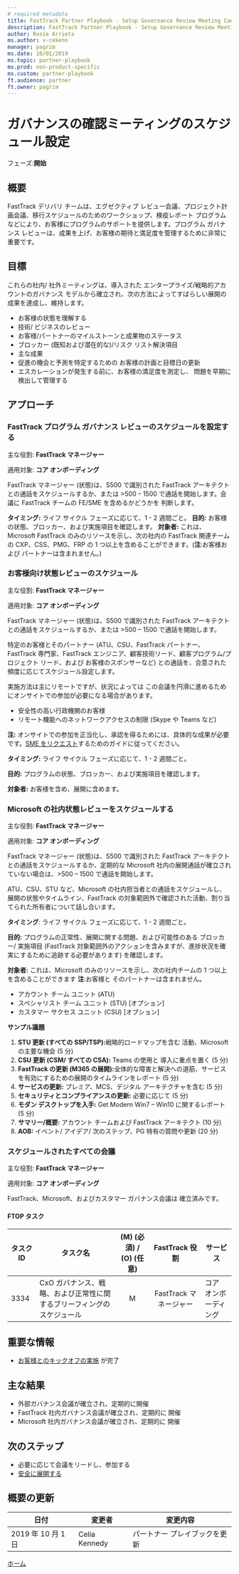 ```yaml
---
# required metadata
title: FastTrack Partner Playbook - Setup Governance Review Meeting Cadence
description: FastTrack Partner Playbook - Setup Governance Review Meeting Cadence
author: Rosie Arrieta
ms.author: v-cekenn
manager: pagrim
ms.date: 10/01/2019
ms.topic: partner-playbook
ms.prod: non-product-specific
ms.custom: partner-playbook
ft.audience: partner
ft.owner: pagrim
---
```


# ガバナンスの確認ミーティングのスケジュール設定

フェーズ:**開始**

## 概要

FastTrack デリバリ チームは、エグゼクティブ レビュー会議、プロジェクト計画会議、移行スケジュールのためのワークショップ、検疫レポート プログラムなどにより、お客様にプログラムのサポートを提供します。プログラム ガバナンス レビューは、成果を上げ、お客様の期待と満足度を管理するために非常に重要です。

## 目標

これらの社内/ 社外ミーティングは、導入された エンタープライズ/戦略的アカウントのガバナンス モデルから確立され、次の方法によってすばらしい展開の成果を達成し、維持します。

  - お客様の状態を理解する
  - 技術/ ビジネスのレビュー
  - お客様/パートナーのマイルストーンと成果物のステータス
  - ブロッカー (既知および潜在的な)/リスク リスト解決項目
  - 主な成果
  - 促進の機会と予測を特定するための
    お客様の計画と目標日の更新
  - エスカレーションが発生する前に、お客様の満足度を測定し、
    問題を早期に検出して管理する

## アプローチ

### FastTrack プログラム ガバナンス レビューのスケジュールを設定する

主な役割: **FastTrack マネージャー**

適用対象: **コア オンボーディング**

FastTrack マネージャー (状態)は、S500 で識別された FastTrack アーキテクトとの通話をスケジュールするか、または \>500 – 1500 で通話を開始します。会議に FastTrack チームの FE/SME を含めるかどうかを 判断します。

**タイミング:** ライフ サイクル フェーズに応じて、1 - 2 週間ごと。
**目的:** お客様の状態、ブロッカー、および実施項目を確認します。
**対象者:** これは、Microsoft FastTrack のみのリソースを示し、次の社内の FastTrack 関連チームの CXP、CSS、PMG、FRP の 1 つ以上を含めることができます。(**注**:お客様および パートナーは含まれません。)

### お客様向け状態レビューのスケジュール

主な役割: **FastTrack マネージャー**

適用対象: **コア オンボーディング**

FastTrack マネージャー (状態)は、S500 で識別された FastTrack アーキテクトとの通話をスケジュールするか、または \>500 – 1500 で通話を開始します。

特定のお客様とそのパートナー (ATU、CSU、FastTrack パートナー、FastTrack 専門家、FastTrack エンジニア、顧客技術リード、顧客プログラム/プロジェクト リード、および お客様のスポンサーなど) との通話を、合意された頻度に応じてスケジュール設定します。

実施方法は主にリモートですが、状況によっては この会議を円滑に進めるためにオンサイトでの参加が必要になる場合があります。

  - 安全性の高い行政機関のお客様
  - リモート機能へのネットワークアクセスの制限 (Skype や Teams など)

**注:** オンサイトでの参加を正当化し、承認を得るためには、具体的な成果が必要です。[SME をリクエスト](https://aka.ms/FRPHubSMERequestProcess)するためのガイドに従ってください。

**タイミング:** ライフ サイクル フェーズに応じて、1 - 2 週間ごと。

**目的:** プログラムの状態、ブロッカー、および実施項目を確認します。

**対象者:** お客様を含め、展開に含めます。
  
### Microsoft の社内状態レビューをスケジュールする

主な役割: **FastTrack マネージャー**

適用対象: **コア オンボーディング**

FastTrack マネージャー (状態)は、S500 で識別された FastTrack アーキテクトとの通話をスケジュールするか、定期的な Microsoft 社内の展開通話が確立されていない場合は、\>500 – 1500 で通話を開始します。

ATU、CSU、STU など、Microsoft の社内担当者との通話をスケジュールし、展開の状態やタイムライン、FastTrack の対象範囲外で確認された活動、割り当てられた所有者について話し合います。

**タイミング**: ライフ サイクル フェーズに応じて、1 - 2 週間ごと。

**目的:** プログラムの正常性、展開に関する問題、および可能性のある ブロッカー/ 実施項目 (FastTrack 対象範囲外のアクションを含みますが、進捗状況を確実にするために追跡する必要があります) を確認します。

**対象者:** これは、Microsoft のみのリソースを示し、次の社内チームの 1 つ以上を含めることができます **注**:お客様と そのパートナーは含まれません。

  - アカウント チーム ユニット (ATU)
  - スペシャリスト チーム ユニット (STU) ​\[オプション\]
  - カスタマー サクセス ユニット (CSU) ​\[オプション\]

**サンプル議題**

1. **STU 更新 (すべての SSP/TSP):**​ 戦略的ロードマップを含む 活動、Microsoft の主要な機会 (5 分)
2. **CSU 更新 (CSM/ すべての CSA):** Teams の使用と 導入に重点を置く (5 分)
3. **FastTrack の更新 (M365 の展開):**​ 全体的な障害と解決への道筋、サービスを有効にするための展開のタイムラインをレポート (5 分)
4. **サービスの更新:**​ プレミア、MCS、デジタル アーキテクチャを含む (5 分)
5. **セキュリティとコンプライアンスの更新:** 必要に応じて (5 分)
6. **モダン デスクトップを入手:** Get Modern Win7 – Win10 に関するレポート (5 分)
7. **サマリー/概要:**​ アカウント チームおよび FastTrack アーキテクト (10 分)
8. **AOB:** イベント/ アイデア/ 次のステップ、PG 特有の質問や更新 (20 分)

### スケジュールされたすべての会議

主な役割: **FastTrack マネージャー**

適用対象: **コア オンボーディング**

FastTrack、Microsoft、およびカスタマー ガバナンス会議は 確立済みです。

#### FTOP タスク

| タスク ID | タスク名   | (M) (必須) / (O) (任意) |  FastTrack 役割   | サービス        |
| ------- | ---------------------------------------------------------- | :----------------------:| :---------------:| --------------- |
| 3334    | CxO ガバナンス、戦略、および正常性に関するブリーフィングのスケジュール |            M             | FastTrack マネージャー | コア オンボーディング |

## 重要な情報

  - [お客様とのキックオフの実施](initiate-conduct-customer-kick-off-partner-jp.md) が完了
## 主な結果

  - 外部ガバナンス会議が確立され、定期的に開催
  - FastTrack 社内ガバナンス会議が確立され、定期的に 開催
  - Microsoft 社内ガバナンス会議が確立され、定期的に 開催

## 次のステップ

- 必要に応じて会議をリードし、参加する
- [安全に展開する​](initiate-deploy-securely-partner.md)

## 概要の更新

| 日付 | 変更者 | 変更内容 |
| ---- | ----------- | ------------ |
| 2019 年 10 月 1 日 | Celia Kennedy | パートナー プレイブックを更新 |

[ホーム](http://partner-docs.microsoft.com)
